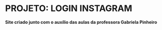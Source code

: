 # PROJETO: LOGIN INSTAGRAM





#### Site criado junto com o auxílio das aulas da professora Gabriela Pinheiro





